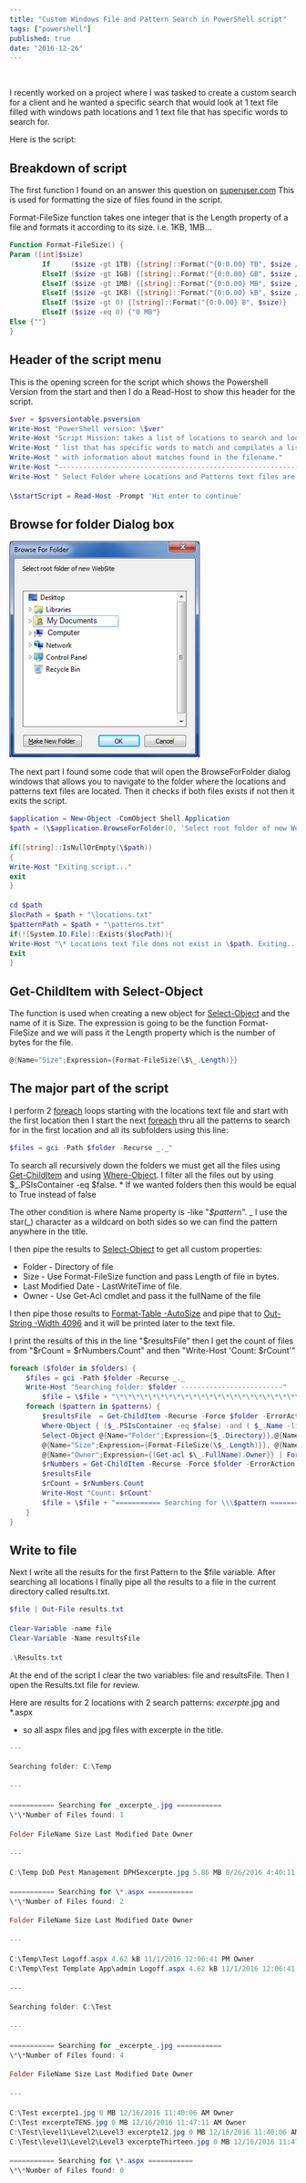 ```yaml
---
title: "Custom Windows File and Pattern Search in PowerShell script"
tags: ["powershell"]
published: true
date: "2016-12-26"
---
```


<br />
<p>I recently worked on a project where I was tasked to create a custom search for a client and he wanted a specific search that would
look at 1 text file filled with windows path locations and 1 text file that has specific words to search for.</p>

Here is the script:

<!-- `gist:pcast01/1593a0f632fa36765a100f085ea81015` -->

## Breakdown of script

The first function I found on an answer this question on [superuser.com](http://superuser.com/questions/468782/show-human-readable-file-sizes-in-the-default-powershell-ls-command)
This is used for formatting the size of files found in the script.

Format-FileSize function takes one integer that is the Length property of a file and formats it according to its size. i.e. 1KB, 1MB...

```powershell
Function Format-FileSize() {
Param ([int]$size)
        If     ($size -gt 1TB) {[string]::Format("{0:0.00} TB", $size / 1TB)}
        ElseIf ($size -gt 1GB) {[string]::Format("{0:0.00} GB", $size / 1GB)}
        ElseIf ($size -gt 1MB) {[string]::Format("{0:0.00} MB", $size / 1MB)}
        ElseIf ($size -gt 1KB) {[string]::Format("{0:0.00} kB", $size / 1KB)}
        ElseIf ($size -gt 0) {[string]::Format("{0:0.00} B", $size)}
        ElseIf ($size -eq 0) {"0 MB"}
Else {""}
}
```

## Header of the script menu

This is the opening screen for the script which shows the Powershell Version from the start and then I do a Read-Host to show this header for the script.

```powershell
$ver = $psversiontable.psversion
Write-Host "PowerShell version: \$ver"
Write-Host "Script Mission: takes a list of locations to search and looks at another "
Write-Host " list that has specific words to match and compilates a list"
Write-Host " with information about matches found in the filename."
Write-Host "---------------------------------------------------------------------"
Write-Host " Select Folder where Locations and Patterns text files are located when prompted"

\$startScript = Read-Host -Prompt 'Hit enter to continue'
```

## Browse for folder Dialog box

![BrowseForFolder](../../../src/images/BrowseForFolder.png)

The next part I found some code that will open the BrowseForFolder dialog windows that allows you to navigate to the folder
where the locations and patterns text files are located. Then it checks if both files exists if not then it exits the script.

```powershell
$application = New-Object -ComObject Shell.Application
$path = (\$application.BrowseForFolder(0, 'Select root folder of new WebSite', 0)).Self.Path

if([string]::IsNullOrEmpty(\$path))
{
Write-Host "Exiting script..."
exit
}

cd $path
$locPath = $path + "\locations.txt"
$patternPath = $path + "\patterns.txt"
if(![System.IO.File]::Exists($locPath)){
Write-Host "\* Locations text file does not exist in \$path. Exiting..." -ForegroundColor Red
Exit
}
```

## Get-ChildItem with Select-Object

The function is used when creating a new object for [Select-Object](http://ss64.com/ps/select-object.html) and the name of it is Size. The expression is going to be the function Format-FileSize and
we will pass it the Length property which is the number of bytes for the file.

```powershell
@{Name="Size";Expression={Format-FileSize(\$\_.Length)}}
```

## The major part of the script

I perform 2 [foreach](http://ss64.com/ps/foreach.html) loops starting with the locations text file and start with the first location then I start the next [foreach](http://ss64.com/ps/foreach.html)
thru all the patterns to search for in the first location and all its subfolders using this line:

```powershell
$files = gci -Path $folder -Recurse _._"
```

To search all recursively down the folders we must get all the files using [Get-ChildItem](http://ss64.com/ps/get-childitem.html) and using [Where-Object](http://ss64.com/ps/where-object.html).
I filter all the files out by using $_.PSIsContainer -eq $false. \* If we wanted folders then this would be equal to True instead of false

The other condition is where Name property is -like "_\$pattern_". _ I use the star(_) character as a wildcard on both sides so we can find the pattern anywhere in the title.

I then pipe the results to [Select-Object](http://ss64.com/ps/select-object.html) to get all custom properties:

- Folder - Directory of file
- Size - Use Format-FileSize function and pass Length of file in bytes.
- Last Modified Date - LastWriteTime of file.
- Owner - Use Get-Acl cmdlet and pass it the fullName of the file

I then pipe those results to [Format-Table -AutoSize](http://ss64.com/ps/format-table.html) and pipe that to [Out-String -Width 4096](https://poshoholic.com/2010/11/11/powershell-quick-tip-creating-wide-tables-with-powershell/) and it will be printed later to the text file.

I print the results of this in the line "$resultsFile" then I get the count of files from "$rCount = $rNumbers.Count" and then "Write-Host 'Count: $rCount'"

```powershell
foreach ($folder in $folders) {
    $files = gci -Path $folder -Recurse _._
    Write-Host "Searching folder: $folder -------------------------"
        $file = \$file + "\*\*\*\*\*\*\*\*\*\*\*\*\*\*\*\*\*\*\*\*\*\*\*\*\*\*\*\*\*\*\*\*\*\*\*\*\*\*\*\*\*\*\*\*\*\*\*\*\*\*\*\*\*\*\*\*\*\*\*\*\*\*\*\*\*\*\*\*`r`nSearching folder: \$folder`r`n**\*\***\*\***\*\***\*\*\*\***\*\***\*\***\*\***\*\*\*\***\*\***\*\***\*\***\*\*\*\***\*\***\*\***\*\***`r`n"
    foreach ($pattern in $patterns) {
        $resultsFile  = Get-ChildItem -Recurse -Force $folder -ErrorAction SilentlyContinue |
        Where-Object { ($_.PSIsContainer -eq $false) -and ( $_.Name -like "*$pattern*") } |
        Select-Object @{Name="Folder";Expression={$_.Directory}},@{Name="FileName";Expression={$*.Name}} ,
        @{Name="Size";Expression={Format-FileSize(\$_.Length)}}, @{Name="Last Modified Date";Expression={\$_.LastWriteTime}},
        @{Name="Owner";Expression={(Get-acl $\_.FullName).Owner}} | Format-Table -AutoSize _ | Out-String -Width 4096
        $rNumbers = Get-ChildItem -Recurse -Force $folder -ErrorAction SilentlyContinue | Where-Object { ($_.PSIsContainer -eq $false) -and ( $_.Name -like "\*$pattern\*") }
        $resultsFile
        $rCount = $rNumbers.Count
        Write-Host "Count: $rCount"
        $file = \$file + "=========== Searching for \\\$pattern ===========`r`n\*\*Number of Files found: $rCount`r`n`r`n" + $resultsFile
    }
}
```

## Write to file

Next I write all the results for the first Pattern to the \$file variable. After searching all locations I finally pipe all the results to a file in the current directory called results.txt.

```powershell
$file | Out-File results.txt

Clear-Variable -name file
Clear-Variable -Name resultsFile

.\Results.txt
```

At the end of the script I clear the two variables: file and resultsFile. Then I open the Results.txt file for review.

Here are results for 2 locations with 2 search patterns: _excerpte_.jpg and \*.aspx

- so all aspx files and jpg files with excerpte in the title.

```powershell
---

Searching folder: C:\Temp

---

=========== Searching for _excerpte_.jpg ===========
\*\*Number of Files found: 1

Folder FileName Size Last Modified Date Owner

---

C:\Temp DoD Pest Management DPHSexcerpte.jpg 5.86 MB 8/26/2016 4:40:11 PM Owner

=========== Searching for \*.aspx ===========
\*\*Number of Files found: 2

Folder FileName Size Last Modified Date Owner

---

C:\Temp\Test Logoff.aspx 4.62 kB 11/1/2016 12:06:41 PM Owner
C:\Temp\Test Template App\admin Logoff.aspx 4.62 kB 11/1/2016 12:06:41 PM Owner

---

Searching folder: C:\Test

---

=========== Searching for _excerpte_.jpg ===========
\*\*Number of Files found: 4

Folder FileName Size Last Modified Date Owner

---

C:\Test excerpte1.jpg 0 MB 12/16/2016 11:40:06 AM Owner
C:\Test excerpteTENS.jpg 0 MB 12/16/2016 11:47:11 AM Owner
C:\Test\level1\Level2\Level3 excerpte12.jpg 0 MB 12/16/2016 11:40:06 AM Owner
C:\Test\level1\Level2\Level3 excerpteThirteen.jpg 0 MB 12/16/2016 11:47:11 AM Owner

=========== Searching for \*.aspx ===========
\*\*Number of Files found: 0
```
